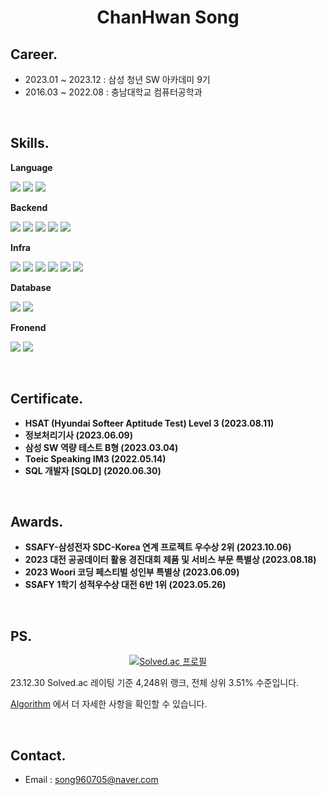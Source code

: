 # <div align="center">ChanHwan Song</div>

## Career.
<!-- - 2024.01 ~ :  -->
- 2023.01 ~ 2023.12 : 삼성 청년 SW 아카데미 9기 <br/>
- 2016.03 ~ 2022.08 : 충남대학교 컴퓨터공학과 <br/>

<br>

## Skills.

**Language**
<p align="left">
  <img src="https://img.shields.io/badge/Java-DEDEDE?style=square&logo=CoffeeScript&logoColor=744e3b"/>
  <img src="https://img.shields.io/badge/python-DEDEDE?style=quare&logo=python&logoColor=3A72A2"/>
  <img src="https://img.shields.io/badge/JavaScript-DEDEDE?style=flat-square&logo=JavaScript&logoColor=F7DF1E"/>
</p>

**Backend**
<p style="text-align: left">
  <img src="https://img.shields.io/badge/Spring-DEDEDE?style=square&logo=Spring&logoColor=6DB33F"/>
  <img src="https://img.shields.io/badge/Spring Boot-DEDEDE?style=square&logo=Spring Boot&logoColor=6DB33F"/>
  <img src="https://img.shields.io/badge/Spring Security-DEDEDE?style=square&logo=Spring Security&logoColor=6DB33F"/>
  <img src="https://img.shields.io/badge/JPA-DEDEDE?style=square&logo=Hibernate&logoColor=59666C"/>
  <img src="https://img.shields.io/badge/Querydsl-DEDEDE?style=square&logo=querydsl&logoColor=59666C"/>

</p>

**Infra**
<p style="text-align: left">
  <img src="https://img.shields.io/badge/Amazon AWS-DEDEDE?style=square&logo=Amazon AWS&logoColor=232F3E"/>
  <img src="https://img.shields.io/badge/Google Cloud-DEDEDE?style=square&logo=Google Cloud&logoColor=4285F4"/>
  <img src="https://img.shields.io/badge/Ubuntu-DEDEDE?style=square&logo=Ubuntu&logoColor=E95420"/>
  <img src="https://img.shields.io/badge/Docker-DEDEDE?style=square&logo=Docker&logoColor=2496ED"/>
  <img src="https://img.shields.io/badge/Jenkins-DEDEDE?style=square&logo=Jenkins&logoColor=D24939"/>
  <img src="https://img.shields.io/badge/Nginx-DEDEDE?style=square&logo=NGINX&logoColor=6DB33F"/>

</p>

**Database**
<p style="text-align: left">
  <img src="https://img.shields.io/badge/MySQL-DEDEDE?style=square&logo=MySQL&logoColor=007396"/>
  <img src="https://img.shields.io/badge/Redis-DEDEDE?style=square&logo=Redis&logoColor=DC382D"/>
</p>

**Fronend**
<p style="text-align: left">
  <img src="https://img.shields.io/badge/React-DEDEDE?style=square&logo=React&logoColor=61DAFB"/>
  <img src="https://img.shields.io/badge/Android-DEDEDE?style=square&logo=Android&logoColor=34A853"/>
</p>

<br>

## Certificate.
- **HSAT (Hyundai Softeer Aptitude Test) Level 3 (2023.08.11)**
- **정보처리기사 (2023.06.09)**
- **삼성 SW 역량 테스트 B형 (2023.03.04)**
- **Toeic Speaking IM3 (2022.05.14)**
- **SQL 개발자 [SQLD] (2020.06.30)**

<br>

## Awards.
- **SSAFY-삼성전자 SDC-Korea 연계 프로젝트 우수상 2위 (2023.10.06)**
- **2023 대전 공공데이터 활용 경진대회 제품 및 서비스 부문 특별상 (2023.08.18)**
- **2023 Woori 코딩 페스티벌 성인부 특별상 (2023.06.09)**
- **SSAFY 1학기 성적우수상 대전 6반 1위 (2023.05.26)**

<br>

## PS.
<div align="center">

[![Solved.ac 프로필](http://mazassumnida.wtf/api/v2/generate_badge?boj=songkey)](https://solved.ac/songkey)

</div>
<p align="left">23.12.30 Solved.ac 레이팅 기준 4,248위 랭크, 전체 상위 3.51% 수준입니다. </p>
<p align="left">

[Algorithm](https://github.com/cksghks89/Algorithm) 에서 더 자세한 사항을 확인할 수 있습니다.
</p>

<br>

## Contact.
- Email : song960705@naver.com<br/>

